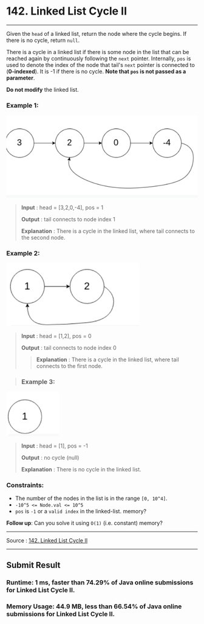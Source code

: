 # 142. Linked List Cycle II

-- --
Given the `head` of a linked list, return the node where the cycle begins. If there is no cycle, return `null`.

There is a cycle in a linked list if there is some node in the list that can be reached again by continuously
following the `next` pointer. Internally, `pos` is used to denote the index of the node that tail's `next`
pointer is connected to (**0-indexed**). It is -1 if there is no cycle. **Note that `pos` is not passed as a
parameter**.

**Do not modify** the linked list.

### Example 1:

![](img/example1.png)
> **Input** : head = [3,2,0,-4], pos = 1
>
> **Output** : tail connects to node index 1
>
> **Explanation** : There is a cycle in the linked list, where tail connects to the second node.

### Example 2:

![](img/example2.png)
> **Input** : head = [1,2], pos = 0
>
> **Output** : tail connects to node index 0
>
> > **Explanation** : There is a cycle in the linked list, where tail connects to the first node.

> ### Example 3:
![](img/example3.png)
> **Input** : head = [1], pos = -1
>
> **Output** : no cycle (null)
>
> **Explanation** : There is no cycle in the linked list.

### Constraints:

* The number of the nodes in the list is in the range `[0, 10^4]`.
* `-10^5 <= Node.val <= 10^5`
* `pos` is `-1` or a `valid index` in the linked-list. memory?

**Follow up**: Can you solve it using `O(1)` (i.e. constant) memory?
-- --
Source : [142. Linked List Cycle II
](https://leetcode.com/problems/linked-list-cycle-ii/)

-- --

## Submit Result

### Runtime: **1 ms**, **faster than 74.29%** of Java online submissions for Linked List Cycle II.


### Memory Usage: 44.9 MB, **less than 66.54%** of Java online submissions for Linked List Cycle II.